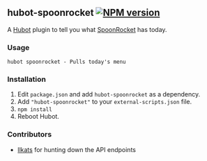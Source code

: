 ## hubot-spoonrocket [![NPM version](https://badge.fury.io/js/hubot-spoonrocket.png)](http://badge.fury.io/js/hubot-spoonrocket)

A [Hubot](https://github.com/github/hubot) plugin to tell you what [SpoonRocket](https://www.spoonrocket.com/) has today.

### Usage

    hubot spoonrocket - Pulls today's menu

### Installation
1. Edit `package.json` and add `hubot-spoonrocket` as a dependency.
2. Add `"hubot-spoonrocket"` to your `external-scripts.json` file.
3. `npm install`
4. Reboot Hubot.

### Contributors
* [llkats](https://github.com/llkats) for hunting down the API endpoints
